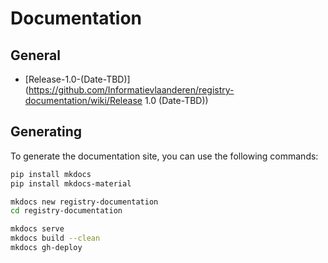 # Documentation

## General

* [Release-1.0-(Date-TBD)](https://github.com/Informatievlaanderen/registry-documentation/wiki/Release 1.0 (Date-TBD))

## Generating

To generate the documentation site, you can use the following commands:

```bash
pip install mkdocs
pip install mkdocs-material

mkdocs new registry-documentation
cd registry-documentation

mkdocs serve
mkdocs build --clean
mkdocs gh-deploy
```
